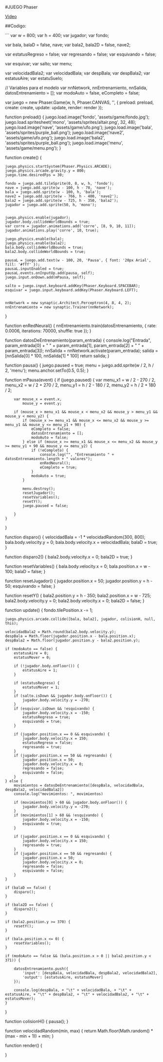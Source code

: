 #JUEGO Phaser

[Video](https://youtu.be/TgGdcbs2UqA?si=J9jgHrj_JmRs3w03)

##Codigo:

´´´
var w = 800;
var h = 400;
var jugador;
var fondo;

var bala, balaD = false, nave;
var bala2, bala2D = false, nave2;

var estatusRegreso = false;
var regresando = false;
var esquivando = false;

var esquivar;
var salto;
var menu;


var velocidadBala2;
var velocidadBala;
var despBala;
var despBala2;
var estatusAire;
var estatuSuelo;

// Variables para el modelo
var nnNetwork, nnEntrenamiento, nnSalida, datosEntrenamiento = [];
var modoAuto = false, eCompleto = false;

var juego = new Phaser.Game(w, h, Phaser.CANVAS, '', { preload: preload, create: create, update: update, render: render });

function preload() {
    juego.load.image('fondo', 'assets/game/fondo.jpg');
    juego.load.spritesheet('mono', 'assets/sprites/altair.png', 32, 48);
    juego.load.image('nave', 'assets/game/ufo.png');
    juego.load.image('bala', 'assets/sprites/purple_ball.png');
    juego.load.image('nave2', 'assets/game/ufo.png');
    juego.load.image('bala2', 'assets/sprites/purple_ball.png');
    juego.load.image('menu', 'assets/game/menu.png');
}

function create() {

    juego.physics.startSystem(Phaser.Physics.ARCADE);
    juego.physics.arcade.gravity.y = 800;
    juego.time.desiredFps = 30;

    fondo = juego.add.tileSprite(0, 0, w, h, 'fondo');
    nave = juego.add.sprite(w - 100, h - 70, 'nave');
    bala = juego.add.sprite(w - 100, h, 'bala');
    nave2 = juego.add.sprite(w - 766, h - 400, 'nave2');
    bala2 = juego.add.sprite(w - 725, h - 350, 'bala2');
    jugador = juego.add.sprite(50, h, 'mono');


    juego.physics.enable(jugador);
    jugador.body.collideWorldBounds = true;
    var corre = jugador.animations.add('corre', [8, 9, 10, 11]);
    jugador.animations.play('corre', 10, true);

    juego.physics.enable(bala);
    juego.physics.enable(bala2);
    bala.body.collideWorldBounds = true;
    bala2.body.collideWorldBounds = true;

    pausaL = juego.add.text(w - 100, 20, 'Pausa', { font: '20px Arial', fill: '#fff' });
    pausaL.inputEnabled = true;
    pausaL.events.onInputUp.add(pausa, self);
    juego.input.onDown.add(mPausa, self);

    salto = juego.input.keyboard.addKey(Phaser.Keyboard.SPACEBAR);
    esquivar = juego.input.keyboard.addKey(Phaser.Keyboard.LEFT);


    nnNetwork = new synaptic.Architect.Perceptron(4, 8, 4, 2);
    nnEntrenamiento = new synaptic.Trainer(nnNetwork);

}

function enRedNeural() {
    nnEntrenamiento.train(datosEntrenamiento, { rate: 0.0006, iterations: 70000, shuffle: true });
}


function datosDeEntrenamiento(param_entrada) {
    console.log("Entrada", param_entrada[0] + " " + param_entrada[1], param_entrada[2] + " " + param_entrada[3]);
    nnSalida = nnNetwork.activate(param_entrada);
    salida = [nnSalida[0] * 100, nnSalida[1] * 100]
    return salida;
}

function pausa() {
    juego.paused = true;
    menu = juego.add.sprite(w / 2, h / 2, 'menu');
    menu.anchor.setTo(0.5, 0.5);
}

function mPausa(event) {
    if (juego.paused) {
        var menu_x1 = w / 2 - 270 / 2, menu_x2 = w / 2 + 270 / 2,
            menu_y1 = h / 2 - 180 / 2, menu_y2 = h / 2 + 180 / 2;

        var mouse_x = event.x,
            mouse_y = event.y;

        if (mouse_x > menu_x1 && mouse_x < menu_x2 && mouse_y > menu_y1 && mouse_y < menu_y2) {
            if (mouse_x >= menu_x1 && mouse_x <= menu_x2 && mouse_y >= menu_y1 && mouse_y <= menu_y1 + 90) {
                eCompleto = false;
                datosEntrenamiento = [];
                modoAuto = false;
            } else if (mouse_x >= menu_x1 && mouse_x <= menu_x2 && mouse_y >= menu_y1 + 90 && mouse_y <= menu_y2) {
                if (!eCompleto) {
                    console.log("", "Entrenamiento " + datosEntrenamiento.length + " valores");
                    enRedNeural();
                    eCompleto = true;
                }
                modoAuto = true;
            }

            menu.destroy();
            resetJugador();
            resetVariables();
            resetY();
            juego.paused = false;

        }
    }
}

function disparo() {
    velocidadBala = -1 * velocidadRandom(300, 800);
    bala.body.velocity.y = 0;
    bala.body.velocity.x = velocidadBala;
    balaD = true;
}

function disparo2() {
    bala2.body.velocity.x = 0;
    bala2D = true;
}

function resetVariables() {
    bala.body.velocity.x = 0;
    bala.position.x = w - 100;
    balaD = false;
}

function resetJugador() {
    jugador.position.x = 50;
    jugador.position.y = h - 50;
    esquivando = false;
}

function resetY() {
    bala2.position.y = h - 350;
    bala2.position.x = w - 725;
    bala2.body.velocity.y = 0;
    bala2.body.velocity.x = 0;
    bala2D = false;
}

function update() {
    fondo.tilePosition.x -= 1;

    juego.physics.arcade.collide([bala, bala2], jugador, colisionH, null, this);

    velocidadBala2 = Math.round(bala2.body.velocity.y);
    despBala = Math.floor(jugador.position.x - bala.position.x);
    despBala2 = Math.floor(jugador.position.y - bala2.position.y);

    if (modoAuto == false) {
        estatusAire = 0;
        estatusMover = 0;

        if (!jugador.body.onFloor()) {
            estatusAire = 1;
        }

        if (estatusRegreso) {
            estatusMover = 1;
        }
        if (salto.isDown && jugador.body.onFloor()) {
            jugador.body.velocity.y = -270;
        }
        if (esquivar.isDown && !esquivando) {
            jugador.body.velocity.x = -150;
            estatusRegreso = true;
            esquivando = true;
        }
       
        if (jugador.position.x == 0 && esquivando) {
            jugador.body.velocity.x = 150;
            estatusRegreso = false;
            regresando = true;
        }
        if (jugador.position.x == 50 && regresando) {
            jugador.position.x = 50;
            jugador.body.velocity.x = 0;
            regresando = false;
            esquivando = false;
        }
    } else {
        movimientos = datosDeEntrenamiento([despBala, velocidadBala, despBala2, velocidadBala2])
        console.log("movimientos: ", movimientos)
       
        if (movimientos[0] > 60 && jugador.body.onFloor()) { 
            jugador.body.velocity.y = -270;
        }
        if (movimientos[1] > 60 && !esquivando) {
            jugador.body.velocity.x = -150;
            esquivando = true;
        }
        
        if (jugador.position.x == 0 && esquivando) {
            jugador.body.velocity.x = 150;
            regresando = true;
        }
        if (jugador.position.x == 50 && regresando) {
            jugador.position.x = 50;
            jugador.body.velocity.x = 0;
            regresando = false;
            esquivando = false;
        }
    }

    if (balaD == false) {
        disparo();
    }

    if (bala2D == false) {
        disparo2();
    }

    if (bala2.position.y >= 370) {
        resetY();
    }

    if (bala.position.x <= 0) {
        resetVariables();
    }

    if (modoAuto == false && (bala.position.x > 0 || bala2.position.y < 371)) {

        datosEntrenamiento.push({
            'input': [despBala, velocidadBala, despBala2, velocidadBala2],
            'output': [estatusAire, estatusMover]
        });

        console.log(despBala, + "\t" + velocidadBala, + "\t" + estatusAire, + "\t" + despBala2, + "\t" + velocidadBala2, + "\t" + estatusMover);
    }

}

function colisionH() {
    pausa();
}

function velocidadRandom(min, max) {
    return Math.floor(Math.random() * (max - min + 1)) + min;
}

function render() {

}
